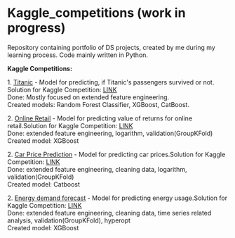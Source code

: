 # Kaggle_competitions (work in progress)

Repository containing portfolio of DS projects, created by me during my learning process. 
Code mainly written in Python.
<p></p>
<b>Kaggle Competitions:</b>
<p>1. <a href="https://github.com/malowana/Portfolio/blob/main/Titanic.ipynb">Titanic</a> - Model for predicting, if Titanic's passengers survived or not. Solution for Kaggle Competition:  <a href="https://www.kaggle.com/c/titanic">LINK</a> <br>
Done: Mostly focused on extended feature engineering. <br>
Created models: Random Forest Classifier, XGBoost, CatBoost.<br> </p>
<p>2. <a href="https://github.com/malowana/Portfolio/blob/main/Online_Retail.ipynb">Online Retail</a> - Model for predicting value of returns for online retail.Solution for Kaggle Competition:  <a href="https://www.kaggle.com/c/online-retail/overview">LINK</a> <br>
Done: extended feature engineering, logarithm, validation(GroupKFold)<br>
Created model: XGBoost<br></p>
<p>2. <a href="https://github.com/malowana/Kaggle_competitions/blob/main/CarPricePrediction.ipynb">Car Price Prediction</a> - Model for predicting car prices.Solution for Kaggle Competition:  <a href="https://www.kaggle.com/c/masterclass3-predict-car-price">LINK</a> <br>
Done: extended feature engineering, cleaning data, logarithm, validation(GroupKFold)<br>
Created model: Catboost<br></p>
<p></p>
<p>2. <a href="https://github.com/malowana/Kaggle_competitions/blob/main/Energydemand%20forecast.ipynb">Energy demand forecast</a> - Model for predicting energy usage.Solution for Kaggle Competition:  <a href="https://www.kaggle.com/competitions/energy-demand-forecast/overview">LINK</a> <br>
Done: extended feature engineering, cleaning data, time series related analysis, validation(GroupKFold), hyperopt<br>
Created model: XGBoost<br></p>
<p></p>
<p></p>
